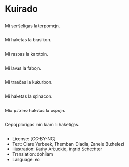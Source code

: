 # Kuirado

##
Mi senŝeligas la terpomojn.

##
Mi haketas la brasikon.

##
Mi raspas la karotojn.

##
Mi lavas la fabojn.

##
Mi tranĉas la kukurbon.

##
Mi haketas la spinacon.

##
Mia patrino haketas la cepojn.

##
Cepoj plorigas min kiam ili haketiĝas.

##
* License: [CC-BY-NC]
* Text: Clare Verbeek, Thembani Dladla, Zanele Buthelezi
* Illustration: Kathy Arbuckle, Ingrid Schechter
* Translation: dohliam
* Language: eo
